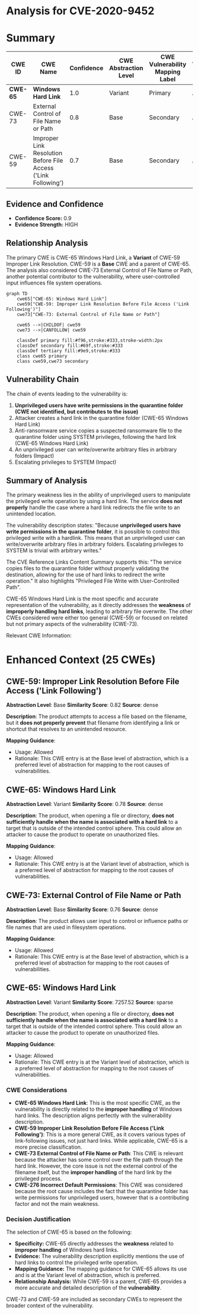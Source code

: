 # Analysis for CVE-2020-9452

# Summary
| CWE ID | CWE Name | Confidence | CWE Abstraction Level | CWE Vulnerability Mapping Label | CWE-Vulnerability Mapping Notes |
|---|---|---|---|---|---|
| **CWE-65** | **Windows Hard Link** | 1.0 | Variant | Primary | Allowed |
| CWE-73 | External Control of File Name or Path | 0.8 | Base | Secondary | Allowed |
| CWE-59 | Improper Link Resolution Before File Access ('Link Following') | 0.7 | Base | Secondary | Allowed |

## Evidence and Confidence

*   **Confidence Score:** 0.9
*   **Evidence Strength:** HIGH

## Relationship Analysis
The primary CWE is CWE-65 Windows Hard Link, a **Variant** of CWE-59 Improper Link Resolution. CWE-59 is a **Base** CWE and a parent of CWE-65. The analysis also considered CWE-73 External Control of File Name or Path, another potential contributor to the vulnerability, where user-controlled input influences file system operations.

```mermaid
graph TD
    cwe65["CWE-65: Windows Hard Link"]
    cwe59["CWE-59: Improper Link Resolution Before File Access ('Link Following')"]
    cwe73["CWE-73: External Control of File Name or Path"]
    
    cwe65 -->|CHILDOF| cwe59
    cwe73 -->|CANFOLLOW| cwe59
    
    classDef primary fill:#f96,stroke:#333,stroke-width:2px
    classDef secondary fill:#69f,stroke:#333
    classDef tertiary fill:#9e9,stroke:#333
    class cwe65 primary
    class cwe59,cwe73 secondary
```

## Vulnerability Chain
The chain of events leading to the vulnerability is:
1.  **Unprivileged users have write permissions in the quarantine folder (CWE not identified, but contributes to the issue)**
2.  Attacker creates a hard link in the quarantine folder (CWE-65 Windows Hard Link)
3.  Anti-ransomware service copies a suspected ransomware file to the quarantine folder using SYSTEM privileges, following the hard link (CWE-65 Windows Hard Link)
4.  An unprivileged user can write/overwrite arbitrary files in arbitrary folders (Impact)
5.  Escalating privileges to SYSTEM (Impact)

## Summary of Analysis
The primary weakness lies in the ability of unprivileged users to manipulate the privileged write operation by using a hard link. The service **does not properly** handle the case where a hard link redirects the file write to an unintended location.

The vulnerability description states: "Because **unprivileged users have write permissions in the quarantine folder**, it is possible to control this privileged write with a hardlink. This means that an unprivileged user can write/overwrite arbitrary files in arbitrary folders. Escalating privileges to SYSTEM is trivial with arbitrary writes."

The CVE Reference Links Content Summary supports this: "The service copies files to the quarantine folder without properly validating the destination, allowing for the use of hard links to redirect the write operation." It also highlights "Privileged File Write with User-Controlled Path".

CWE-65 Windows Hard Link is the most specific and accurate representation of the vulnerability, as it directly addresses the **weakness** of **improperly handling hard links**, leading to arbitrary file overwrite. The other CWEs considered were either too general (CWE-59) or focused on related but not primary aspects of the vulnerability (CWE-73).

Relevant CWE Information:

# Enhanced Context (25 CWEs)

## CWE-59: Improper Link Resolution Before File Access ('Link Following')
**Abstraction Level**: Base
**Similarity Score**: 0.82
**Source**: dense

**Description**:
The product attempts to access a file based on the filename, but it **does not properly prevent** that filename from identifying a link or shortcut that resolves to an unintended resource.

**Mapping Guidance**:
- Usage: Allowed
- Rationale: This CWE entry is at the Base level of abstraction, which is a preferred level of abstraction for mapping to the root causes of vulnerabilities.

## CWE-65: Windows Hard Link
**Abstraction Level**: Variant
**Similarity Score**: 0.78
**Source**: dense

**Description**:
The product, when opening a file or directory, **does not sufficiently handle when the name is associated with a hard link** to a target that is outside of the intended control sphere. This could allow an attacker to cause the product to operate on unauthorized files.

**Mapping Guidance**:
- Usage: Allowed
- Rationale: This CWE entry is at the Variant level of abstraction, which is a preferred level of abstraction for mapping to the root causes of vulnerabilities.

## CWE-73: External Control of File Name or Path
**Abstraction Level**: Base
**Similarity Score**: 0.76
**Source**: dense

**Description**:
The product allows user input to control or influence paths or file names that are used in filesystem operations.

**Mapping Guidance**:
- Usage: Allowed
- Rationale: This CWE entry is at the Base level of abstraction, which is a preferred level of abstraction for mapping to the root causes of vulnerabilities.

## CWE-65: Windows Hard Link
**Abstraction Level**: Variant
**Similarity Score**: 7257.52
**Source**: sparse

**Description**:
The product, when opening a file or directory, **does not sufficiently handle when the name is associated with a hard link** to a target that is outside of the intended control sphere. This could allow an attacker to cause the product to operate on unauthorized files.

**Mapping Guidance**:
- Usage: Allowed
- Rationale: This CWE entry is at the Variant level of abstraction, which is a preferred level of abstraction for mapping to the root causes of vulnerabilities.

### CWE Considerations

*   **CWE-65 Windows Hard Link**: This is the most specific CWE, as the vulnerability is directly related to the **improper handling** of Windows hard links. The description aligns perfectly with the vulnerability description.
*   **CWE-59 Improper Link Resolution Before File Access ('Link Following')**: This is a more general CWE, as it covers various types of link-following issues, not just hard links. While applicable, CWE-65 is a more precise classification.
*   **CWE-73 External Control of File Name or Path**: This CWE is relevant because the attacker has some control over the file path through the hard link. However, the core issue is not the external control of the filename itself, but the **improper handling** of the hard link by the privileged process.
*   **CWE-276 Incorrect Default Permissions**: This CWE was considered because the root cause includes the fact that the quarantine folder has write permissions for unprivileged users, however that is a contributing factor and not the main weakness.

### Decision Justification

The selection of CWE-65 is based on the following:

*   **Specificity:** CWE-65 directly addresses the **weakness** related to **improper handling** of Windows hard links.
*   **Evidence:** The vulnerability description explicitly mentions the use of hard links to control the privileged write operation.
*   **Mapping Guidance:** The mapping guidance for CWE-65 allows its use and is at the Variant level of abstraction, which is preferred.
*   **Relationship Analysis:** While CWE-59 is a parent, CWE-65 provides a more accurate and detailed description of the **vulnerability**.

CWE-73 and CWE-59 are included as secondary CWEs to represent the broader context of the vulnerability.